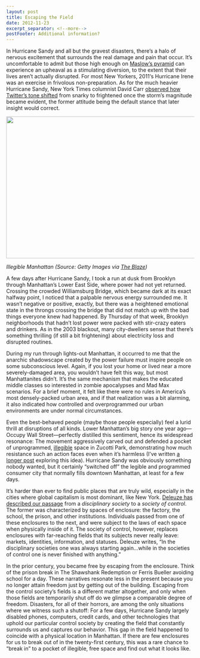 ```yaml
---
layout: post
title: Escaping the Field
date: 2012-11-23
excerpt_separator: <!--more-->
postFooter: Additional information?
---
```


In Hurricane Sandy and all but the gravest disasters, there’s a halo of nervous excitement that surrounds the real damage and pain that occur. It’s uncomfortable to admit but those high enough on <a href="http://en.wikipedia.org/wiki/Maslow's_hierarchy_of_needs">Maslow’s pyramid</a> can experience an upheaval as a stimulating diversion, to the extent that their lives aren’t actually disrupted. For most New Yorkers, 2011‘s Hurricane Irene was an exercise in frivolous non-preparation. As for the much heavier Hurricane Sandy, New York Times columnist David Carr <a href="http://mediadecoder.blogs.nytimes.com/2012/10/31/how-sandy-slapped-the-snark-out-of-twitter/">observed how Twitter’s tone shifted</a> from snarky to frightened once the storm’s magnitude became evident, the former attitude being the default stance that later insight would correct.

<a href="http://kneelingbus.files.wordpress.com/2012/11/600x38791.jpg"><img class="aligncenter size-full wp-image-486" title="hurricane" alt="" src="http://kneelingbus.files.wordpress.com/2012/11/600x38791.jpg" height="380" width="590" /></a>

<em>Illegible Manhattan (Source: Getty Images via <a href="http://www.theblaze.com/stories/manhattan-goes-dark-see-the-stunning-photos-of-ny-under-water/">The Blaze</a>)</em>

A few days after Hurricane Sandy, I took a run at dusk from Brooklyn through Manhattan’s Lower East Side, where power had not yet returned. Crossing the crowded Williamsburg Bridge, which became dark at its exact halfway point, I noticed that a palpable nervous energy surrounded me. It wasn’t negative or positive, exactly, but there was a heightened emotional state in the throngs crossing the bridge that did not match up with the bad things everyone knew had happened. By Thursday of that week, Brooklyn neighborhoods that hadn’t lost power were packed with stir-crazy eaters and drinkers. As in the 2003 blackout, many city-dwellers sense that there’s something thrilling (if still a bit frightening) about electricity loss and disrupted routines.

During my run through lights-out Manhattan, it occurred to me that the anarchic shadowscape created by the power failure must inspire people on some subconscious level. Again, if you lost your home or lived near a more severely-damaged area, you wouldn’t have felt this way, but most Manhattanites didn’t. It’s the same mechanism that makes the educated middle classes so interested in zombie apocalypses and Mad Max scenarios. For a brief moment, it felt like there were no rules in America’s most densely-packed urban area, and if that realization was a bit alarming, it also indicated how controlled and overprogrammed our urban environments are under normal circumstances.

Even the best-behaved people (maybe those people especially) feel a lurid thrill at disruptions of all kinds. Lower Manhattan’s big story one year ago—Occupy Wall Street—perfectly distilled this sentiment, hence its widespread resonance: The movement aggressively carved out and defended a pocket of unprogrammed, <a href="http://www.ribbonfarm.com/2010/07/26/a-big-little-idea-called-legibility/">illegible</a> space in Zucotti Park, demonstrating how much resistance such an action faces even when it’s harmless (I’ve written <a href="http://kneelingbus.wordpress.com/2012/04/26/overprogrammed-cities/">a longer post</a> exploring this idea). Hurricane Sandy was obviously something nobody wanted, but it certainly “switched off” the legible and programmed consumer city that normally fills downtown Manhattan, at least for a few days.

It’s harder than ever to find public places that are truly wild, especially in the cities where global capitalism is most dominant, like New York. <a href="https://files.nyu.edu/dnm232/public/deleuze_postcript.pdf">Deleuze has described our passage</a> from a <i>disciplinary society</i> to a <i>society of control</i>. The former was characterized by spaces of enclosure: the factory, the school, the prison, and other institutions. Individuals passed from one of these enclosures to the next, and were subject to the laws of each space when physically inside of it. The society of control, however, replaces enclosures with far-reaching fields that its subjects never really leave: markets, identities, information, and statuses. Deleuze writes, “In the disciplinary societies one was always starting again...while in the societies of control one is never finished with anything.”

In the prior century, you became free by escaping from the enclosure. Think of the prison break in The Shawshank Redemption or Ferris Bueller avoiding school for a day. These narratives resonate less in the present because you no longer attain freedom just by getting out of the building. Escaping from the control society’s fields is a different matter altogether, and only when those fields are temporarily shut off do we glimpse a comparable degree of freedom. Disasters, for all of their horrors, are among the only situations where we witness such a shutoff: For a few days, Hurricane Sandy largely disabled phones, computers, credit cards, and other technologies that uphold our particular control society by creating the field that constantly surrounds us and captures our behavior. This gap in the field happened to coincide with a physical location in Manhattan. If there are few enclosures for us to break out of in the twenty-first century, this was a rare chance to “break in” to a pocket of illegible, free space and find out what it looks like.